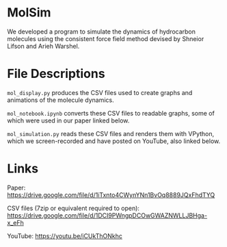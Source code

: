 # MolSim

We developed a program to simulate the dynamics of hydrocarbon molecules using the consistent force field method devised by Shneior Lifson and Arieh Warshel.

# File Descriptions

`mol_display.py` produces the CSV files used to create graphs and animations of the molecule dynamics.

`mol_notebook.ipynb` converts these CSV files to readable graphs, some of which were used in our paper linked below.

`mol_simulation.py` reads these CSV files and renders them with VPython, which we screen-recorded and have posted on YouTube, also linked below.

# Links

Paper: https://drive.google.com/file/d/1iTxnto4CWynYNn1BvOq8889JQxFhdTYQ

CSV files (7zip or equivalent required to open): https://drive.google.com/file/d/1DCI9PWngpDCOwGWAZNWLLJBHga-x_eFh

YouTube: https://youtu.be/iCUkThONkhc
